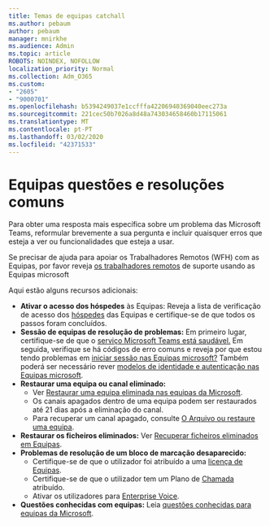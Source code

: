 ```yaml
---
title: Temas de equipas catchall
ms.author: pebaum
author: pebaum
manager: mnirkhe
ms.audience: Admin
ms.topic: article
ROBOTS: NOINDEX, NOFOLLOW
localization_priority: Normal
ms.collection: Adm_O365
ms.custom:
- "2605"
- "9000701"
ms.openlocfilehash: b5394249037e1ccfffa42206940369040eec273a
ms.sourcegitcommit: 221cec50b7026a8d48a743034658460b17115061
ms.translationtype: MT
ms.contentlocale: pt-PT
ms.lasthandoff: 03/02/2020
ms.locfileid: "42371533"
---
```

# <a name="teams-common-issues-and-resolutions"></a>Equipas questões e resoluções comuns

Para obter uma resposta mais específica sobre um problema das Microsoft Teams, reformular brevemente a sua pergunta e incluir quaisquer erros que esteja a ver ou funcionalidades que esteja a usar.

Se precisar de ajuda para apoiar os Trabalhadores Remotos (WFH) com as Equipas, por favor reveja [os trabalhadores remotos](https://docs.microsoft.com/microsoftteams/support-remote-work-with-teams) de suporte usando as Equipas microsoft

Aqui estão alguns recursos adicionais:

- **Ativar o acesso dos hóspedes** às Equipas: Reveja a lista de verificação de acesso dos [hóspedes](https://docs.microsoft.com/microsoftteams/guest-access-checklist) das Equipas e certifique-se de que todos os passos foram concluídos.
- **Sessão de equipas de resolução de problemas:** Em primeiro lugar, certifique-se de que o [serviço Microsoft Teams está saudável.](https://admin.microsoft.com/Adminportal/Home?source=applauncher#/servicehealth) Em seguida, verifique se há códigos de erro comuns e reveja por que estou tendo problemas em [iniciar sessão nas Equipas microsoft?](https://support.office.com/article/a02f683b-61a3-4008-9447-ee60c5593b0f)  Também poderá ser necessário rever [modelos de identidade e autenticação nas Equipas microsoft](https://docs.microsoft.com/MicrosoftTeams/identify-models-authentication).
- **Restaurar uma equipa ou canal eliminado:** 
    - Ver [Restaurar uma equipa eliminada nas equipas da Microsoft](https://blogs.technet.microsoft.com/skypehybridguy/2017/07/23/restoring-a-deleted-team-in-microsoft-teams/).
    - Os canais apagados dentro de uma equipa podem ser restaurados até 21 dias após a eliminação do canal. 
    - Para recuperar um canal apagado, consulte [O Arquivo ou restaure uma equipa](https://support.office.com/article/archive-or-restore-a-team-dc161cfd-b328-440f-974b-5da5bd98b5a7).
- **Restaurar os ficheiros eliminados:** Ver [Recuperar ficheiros eliminados em Equipas](https://support.office.com/article/recover-deleted-files-in-teams-a591d771-89a6-49e2-ab7e-271936fe3c4e).
- **Problemas de resolução de um bloco de marcação desaparecido:**  
    - Certifique-se de que o utilizador foi atribuído a uma [licença de Equipas](https://docs.microsoft.com/MicrosoftTeams/assign-teams-licenses).
    - Certifique-se de que o utilizador tem um Plano de [Chamada](https://docs.microsoft.com/MicrosoftTeams/calling-plan-landing-page) atribuído.
    - Ativar os utilizadores para [Enterprise Voice](https://docs.microsoft.com/skypeforbusiness/skype-for-business-hybrid-solutions/plan-your-phone-system-cloud-pbx-solution/enable-users-for-enterprise-voice-online-and-phone-system-voicemail#to-enable-your-users-for-phone-system-in-office-365-voice-and-voicemail).
- **Questões conhecidas com equipas:** Leia [questões conhecidas para equipas da Microsoft](https://docs.microsoft.com/microsoftteams/known-issues).